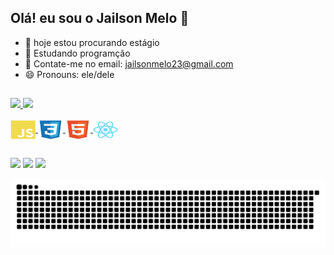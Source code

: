 ## Olá! eu sou o Jailson Melo 👋

- 🔭 hoje estou procurando estágio
- 🌱 Estudando programção
- 💬 Contate-me no email: jailsonmelo23@gmail.com
- 😄 Pronouns: ele/dele
  ##
<div>
  <a href="https://https://github.com/jailson25">
  <img height="180em" src="https://github-readme-stats.vercel.app/api?username=jailson25&show_icons=true&theme=merko&include_all_commits=true&count_private=true"/>
  <img height="180em" src="https://github-readme-stats.vercel.app/api/top-langs/?username=jailson25&layout=compact&langs_count=7&theme=merko"/>
</div>
<div style="display: inline_block"><br>
  <img align="center" alt="Jailson-Js" height="30" width="40" src="https://raw.githubusercontent.com/devicons/devicon/master/icons/javascript/javascript-plain.svg">
  <img align="center" alt="Jailson-CSS" height="30" width="40" src="https://raw.githubusercontent.com/devicons/devicon/master/icons/css3/css3-original.svg">
  <img align="center" alt="Jaiçson-HTML" height="30" width="40" src="https://raw.githubusercontent.com/devicons/devicon/master/icons/html5/html5-original.svg">
  <img align="center" alt="Jailson-React" height="30" width="40" src="https://raw.githubusercontent.com/devicons/devicon/master/icons/react/react-original.svg">
</div>
  
  ##
  
 <div> 
  <a href="https://www.instagram.com/jailsonjaaja/" target="_blank"><img src="https://img.shields.io/badge/-Instagram-%23E4405F?style=for-the-badge&logo=instagram&logoColor=white" target="_blank"></a>
  <a href="https://www.linkedin.com/in/jailson-melo-a98775208" target="_blank"><img src="https://img.shields.io/badge/-LinkedIn-%230077B5?style=for-the-badge&logo=linkedin&logoColor=white" target="_blank"></a>
  <a href = "mailto:jailsonmelo23@gmail.com"><img src="https://img.shields.io/badge/-Gmail-%23333?style=for-the-badge&logo=gmail&logoColor=white" target="_blank"></a>
  
  ![Snake animation](https://github.com/jailson25/jailson25/blob/output/github-contribution-grid-snake.svg) 
  
 </div>
 
